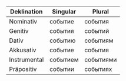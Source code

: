 

| Deklination | Singular | Plural |
| ----------- | -------- | ------ |
| Nominativ|событие|события|
| Genitiv|события|событий|
| Dativ|событию|событиям|
| Akkusativ|событие|события|
| Instrumental|событием|событиями|
| Präpositiv|событии|событиях|
